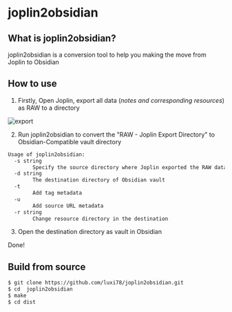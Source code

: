 # joplin2obsidian

## What is joplin2obsidian?
joplin2obsidian is a conversion tool to help you making the move from Joplin to Obsidian

## How to use
1. Firstly, Open Joplin, export all data (*notes and corresponding resources*) as RAW to a directory

![export](exportnotes.png)

2. Run joplin2obsidian to convert the "RAW - Joplin Export Directory" to Obsidian-Compatible vault directory 
~~~bash
Usage of joplin2obsidian:
  -s string
        Specify the source directory where Joplin exported the RAW data
  -d string
        The destination directory of Obsidian vault
  -t
        Add tag metadata
  -u
        Add source URL metadata
  -r string
        Change resource directory in the destination
~~~

3. Open the destination directory as vault in Obsidian

Done!

## Build from source
~~~bash
$ git clone https://github.com/luxi78/joplin2obsidian.git
$ cd  joplin2obsidian
$ make
$ cd dist
~~~
